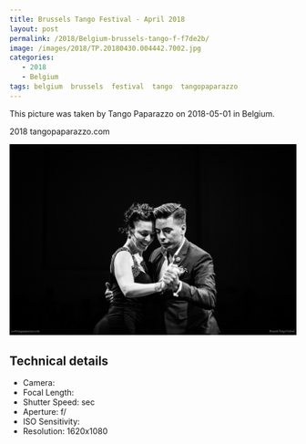 ```yaml
---
title: Brussels Tango Festival - April 2018
layout: post
permalink: /2018/Belgium-brussels-tango-f-f7de2b/
image: /images/2018/TP.20180430.004442.7002.jpg
categories:
   - 2018
   - Belgium
tags: belgium  brussels  festival  tango  tangopaparazzo
---
```

   
This picture was taken by Tango Paparazzo on 2018-05-01 in Belgium.

2018 tangopaparazzo.com

![Brussels Tango Festival - April 2018](/images/2018/TP.20180430.004442.7002.jpg)

## Technical details
* <i class="fa-solid fa-camera"></i> Camera: 
* <i class="fa-solid fa-square-caret-left"></i> Focal Length: 
* <i class="fa-solid fa-stopwatch"></i> Shutter Speed:  sec
* <i class="fa-solid fa-circle-dot"></i> Aperture: f/
* <i class="fa-solid fa-lightbulb"></i> ISO Sensitivity: 
* <i class="fa-solid fa-square-full"></i> Resolution: 1620x1080

